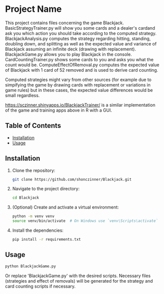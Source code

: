 # Project Name

This project contains files concerning the game Blackjack. BasicStrategyTrainer.py will show you some cards and a dealer's cardand ask you which action you should take according to the computed strategy. BlackjackAnalysis.py computes the strategy regarding hitting, standing, doubling down, and splitting as well as the expected value and variance of Blackjack assuming an infinite deck (drawing with replacement). BlackjackGame.py allows you to play Blackjack in the console. CardCountingTrainer.py shows some cards to you and asks you what the count would be. ComputeEffectOfRemoval.py computes the expected value of Blackjack with 1 card of 52 removed and is used to derive card counting.

Computed strategies might vary from other sources (for example due to simpifying the game by drawing cards with replacement or variations in game rules) but in these cases, the expected value differences would be small regardless.

https://sczinner.shinyapps.io/BlackjackTrainer/ is a similar implementation of the game and training apps above in R with a GUI.


## Table of Contents

- [Installation](#installation)
- [Usage](#usage)

## Installation

1. Clone the repository:
    ```bash
    git clone https://github.com/shonczinner/Blackjack.git
    ```
2. Navigate to the project directory:
    ```bash
    cd Blackjack
    ```
3. (Optional) Create and activate a virtual environment:
    ```bash
    python -m venv venv
    source venv/bin/activate  # On Windows use `venv\Scripts\activate`
    ```
4. Install the dependencies:
    ```bash
    pip install -r requirements.txt
    ```

## Usage

```bash
python BlackjackGame.py
```
Or replace 'BlackjackGame.py' with the desired scripts. Necessary files (strategies and effect of removals) will be generated for the strategy and card counting scripts if necessary. 
